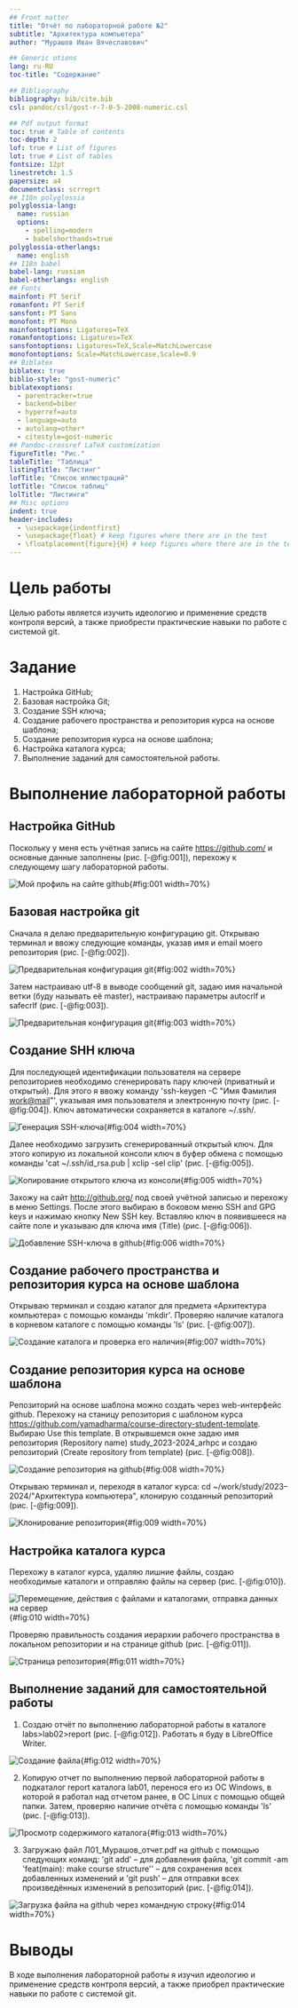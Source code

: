 ```yaml
---
## Front matter
title: "Отчёт по лабораторной работе №2"
subtitle: "Архитектура компьютера"
author: "Мурашов Иван Вячеславович"

## Generic otions
lang: ru-RU
toc-title: "Содержание"

## Bibliography
bibliography: bib/cite.bib
csl: pandoc/csl/gost-r-7-0-5-2008-numeric.csl

## Pdf output format
toc: true # Table of contents
toc-depth: 2
lof: true # List of figures
lot: true # List of tables
fontsize: 12pt
linestretch: 1.5
papersize: a4
documentclass: scrreprt
## I18n polyglossia
polyglossia-lang:
  name: russian
  options:
	- spelling=modern
	- babelshorthands=true
polyglossia-otherlangs:
  name: english
## I18n babel
babel-lang: russian
babel-otherlangs: english
## Fonts
mainfont: PT Serif
romanfont: PT Serif
sansfont: PT Sans
monofont: PT Mono
mainfontoptions: Ligatures=TeX
romanfontoptions: Ligatures=TeX
sansfontoptions: Ligatures=TeX,Scale=MatchLowercase
monofontoptions: Scale=MatchLowercase,Scale=0.9
## Biblatex
biblatex: true
biblio-style: "gost-numeric"
biblatexoptions:
  - parentracker=true
  - backend=biber
  - hyperref=auto
  - language=auto
  - autolang=other*
  - citestyle=gost-numeric
## Pandoc-crossref LaTeX customization
figureTitle: "Рис."
tableTitle: "Таблица"
listingTitle: "Листинг"
lofTitle: "Список иллюстраций"
lotTitle: "Список таблиц"
lolTitle: "Листинги"
## Misc options
indent: true
header-includes:
  - \usepackage{indentfirst}
  - \usepackage{float} # keep figures where there are in the text
  - \floatplacement{figure}{H} # keep figures where there are in the text
---
```


# Цель работы

Целью работы является изучить идеологию и применение средств контроля версий, а также приобрести практические навыки по работе с системой git.

# Задание

1. Настройка GitHub;
2. Базовая настройка Git;
3. Создание SSH ключа;
4. Создание рабочего пространства и репозитория курса на основе шаблона;
5. Создание репозитория курса на основе шаблона;
6. Настройка каталога курса;
7. Выполнение заданий для самостоятельной работы.

# Выполнение лабораторной работы

## Настройка GitHub

Поскольку у меня есть учётная запись на сайте https://github.com/ и основные данные заполнены (рис. [-@fig:001]), перехожу к следующему шагу лабораторной работы. 

![Мой профиль на сайте github](image/1.png){#fig:001 width=70%}

## Базовая настройка git

Сначала я делаю предварительную конфигурацию git. Открываю терминал и ввожу следующие команды, указав имя и email моего репозитория (рис. [-@fig:002]).

![Предварительная конфигурация git](image/2.png){#fig:002 width=70%}

Затем настраиваю utf-8 в выводе сообщений git, задаю имя начальной ветки (буду называть её master), настраиваю параметры autocrlf и safecrlf (рис. [-@fig:003]).

![Предварительная конфигурация git](image/3.png){#fig:003 width=70%}

## Создание SHH ключа

Для последующей идентификации пользователя на сервере репозиториев необходимо сгенерировать пару ключей (приватный и открытый). Для этого я ввожу команду 'ssh-keygen -C "Имя Фамилия <work@mail>"', указывая имя пользователя и электронную почту (рис. [-@fig:004]). Ключ автоматически сохраняется в каталоге ~/.ssh/.

![Генерация SSH-ключа](image/4.png){#fig:004 width=70%}

Далее необходимо загрузить сгенерированный открытый ключ. Для этого копирую из локальной консоли ключ в буфер обмена с помощью команды 'cat ~/.ssh/id_rsa.pub | xclip -sel clip' (рис. [-@fig:005]).

![Копирование открытого ключа из консоли](image/5.png){#fig:005 width=70%} 

Захожу на сайт http://github.org/ под своей учётной записью и перехожу в меню Settings. После этого выбираю в боковом меню SSH and GPG keys и нажимаю кнопку New SSH key. Вставляю ключ в появившееся на сайте поле и указываю для ключа имя (Title) (рис. [-@fig:006]). 

![Добавление SSH-ключа в github](image/6.png){#fig:006 width=70%}

## Cоздание рабочего пространства и репозитория курса на основе шаблона 

Открываю терминал и создаю каталог для предмета «Архитектура компьютера» с помощью команды 'mkdir'. Проверяю наличие каталога в корневом каталоге с помощью команды 'ls' (рис. [-@fig:007]). 

![Создание каталога и проверка его наличия](image/7.png){#fig:007 width=70%}

## Создание репозитория курса на основе шаблона 

Репозиторий на основе шаблона можно создать через web-интерфейс github. Перехожу на станицу репозитория с шаблоном курса https://github.com/yamadharma/course-directory-student-template. Выбираю Use this template. В открывшемся окне задаю имя репозитория (Repository name) study_2023-2024_arhpc и создаю репозиторий (Create repository from template) (рис. [-@fig:008]). 

![Создание репозитория на github](image/8.png){#fig:008 width=70%}

Открываю терминал и, переходя в каталог курса: cd ~/work/study/2023–2024/"Архитектура компьютера",  клонирую созданный репозиторий (рис. [-@fig:009]). 

![Клонирование репозитория](image/9.png){#fig:009 width=70%}

## Настройка каталога курса

Перехожу в каталог курса, удаляю лишние файлы, создаю необходимые каталоги и отправляю файлы на сервер (рис. [-@fig:010]).

![Перемещение, действия с файлами и каталогами, отправка данных на сервер](image/10.png){#fig:010 width=70%} 

Проверяю правильность создания иерархии рабочего пространства в локальном репозитории и на странице github (рис. [-@fig:011]).

![Страница репозитория](image/11.png){#fig:011 width=70%}

## Выполнение заданий для самостоятельной работы

1. Создаю отчёт по выполнению лабораторной работы в каталоге labs>lab02>report (рис. [-@fig:012]). Работать я буду в LibreOffice Writer. 

![Создание файла](image/12.png){#fig:012 width=70%}

2. Копирую отчет по выполнению первой лабораторной работы в подкаталог report каталога lab01, перенося его из ОС Windows, в которой я работал над отчетом ранее, в OC Linux с помощью общей папки. Затем, проверяю наличие отчёта с помощью команды 'ls' (рис. [-@fig:013]).

![Просмотр содержимого каталога](image/13.png){#fig:013 width=70%}

3. Загружаю файл Л01_Мурашов_отчет.pdf  на github с помощью следующих команд: 'git add' – для добавления файла, 'git commit -am 'feat(main): make course structure'' – для сохранения всех добавленных изменений и 'git push' – для отправки всех произведённых изменений в репозиторий (рис. [-@fig:014]). 

![Загрузка файла на github через командную строку](image/14.png){#fig:014 width=70%}

# Выводы

В ходе выполнения лабораторной работы я изучил идеологию и применение средств контроля версий, а также приобрел практические навыки по работе с системой git.

